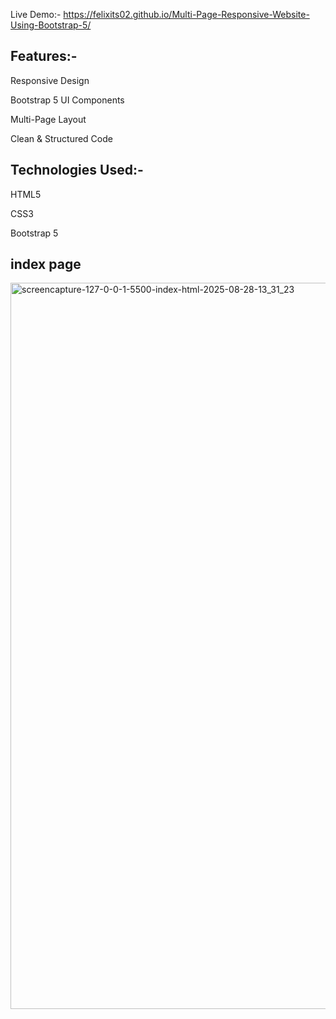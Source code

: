 Live Demo:- https://felixits02.github.io/Multi-Page-Responsive-Website-Using-Bootstrap-5/


<h2>Features:-</h2>

Responsive Design 

Bootstrap 5 UI Components 

Multi-Page Layout 

Clean & Structured Code

<h2>Technologies Used:-</h2>

HTML5

CSS3

Bootstrap 5

<h2>index page</h2>

<img width="1366" height="1162" alt="screencapture-127-0-0-1-5500-index-html-2025-08-28-13_31_23" src="https://github.com/user-attachments/assets/3720476c-8b15-4f1f-b62c-55773ce116cf" />

